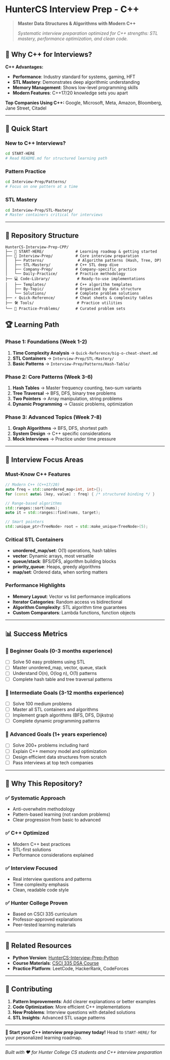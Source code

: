 # HunterCS Interview Prep - C++

> **Master Data Structures & Algorithms with Modern C++**
> 
> *Systematic interview preparation optimized for C++ strengths: STL mastery, performance optimization, and clean code.*

## 🎯 Why C++ for Interviews?

**C++ Advantages:**
- **Performance**: Industry standard for systems, gaming, HFT
- **STL Mastery**: Demonstrates deep algorithmic understanding
- **Memory Management**: Shows low-level programming skills
- **Modern Features**: C++17/20 knowledge sets you apart

**Top Companies Using C++:** Google, Microsoft, Meta, Amazon, Bloomberg, Jane Street, Citadel

---

## 🚀 Quick Start

### New to C++ Interviews?
```bash
cd START-HERE
# Read README.md for structured learning path
```

### Pattern Practice
```bash
cd Interview-Prep/Patterns/
# Focus on one pattern at a time
```

### STL Mastery
```bash
cd Interview-Prep/STL-Mastery/
# Master containers critical for interviews
```

---

## 📁 Repository Structure

```
HunterCS-Interview-Prep-CPP/
├── 📖 START-HERE/              # Learning roadmap & getting started
├── 🎯 Interview-Prep/          # Core interview preparation
│   ├── Patterns/               # Algorithm patterns (Hash, Tree, DP)
│   ├── STL-Mastery/           # C++ STL deep dive
│   ├── Company-Prep/          # Company-specific practice
│   └── Daily-Practice/        # Practice methodology
├── 💻 Code-Library/            # Ready-to-use implementations
│   ├── Templates/             # C++ algorithm templates
│   ├── By-Topic/              # Organized by data structure
│   └── Solutions/             # Complete problem solutions
├── ⚡ Quick-Reference/         # Cheat sheets & complexity tables
├── 🛠️ Tools/                   # Practice utilities
└── 📝 Practice-Problems/       # Curated problem sets
```

## 🏆 Learning Path

### Phase 1: Foundations (Week 1-2)
1. **Time Complexity Analysis** → `Quick-Reference/big-o-cheat-sheet.md`
2. **STL Containers** → `Interview-Prep/STL-Mastery/`
3. **Basic Patterns** → `Interview-Prep/Patterns/Hash-Table/`

### Phase 2: Core Patterns (Week 3-6)
1. **Hash Tables** → Master frequency counting, two-sum variants
2. **Tree Traversal** → BFS, DFS, binary tree problems
3. **Two Pointers** → Array manipulation, string problems
4. **Dynamic Programming** → Classic problems, optimization

### Phase 3: Advanced Topics (Week 7-8)
1. **Graph Algorithms** → BFS, DFS, shortest path
2. **System Design** → C++ specific considerations
3. **Mock Interviews** → Practice under time pressure

---

## 🎯 Interview Focus Areas

### Must-Know C++ Features
```cpp
// Modern C++ (C++17/20)
auto freq = std::unordered_map<int, int>{};
for (const auto& [key, value] : freq) { /* structured binding */ }

// Range-based algorithms
std::ranges::sort(nums);
auto it = std::ranges::find(nums, target);

// Smart pointers
std::unique_ptr<TreeNode> root = std::make_unique<TreeNode>(5);
```

### Critical STL Containers
- **unordered_map/set**: O(1) operations, hash tables
- **vector**: Dynamic arrays, most versatile
- **queue/stack**: BFS/DFS, algorithm building blocks
- **priority_queue**: Heaps, greedy algorithms
- **map/set**: Ordered data, when sorting matters

### Performance Highlights
- **Memory Layout**: Vector vs list performance implications
- **Iterator Categories**: Random access vs bidirectional
- **Algorithm Complexity**: STL algorithm time guarantees
- **Custom Comparators**: Lambda functions, function objects

---

## 📊 Success Metrics

### 🎯 Beginner Goals (0-3 months experience)
- [ ] Solve 50 easy problems using STL
- [ ] Master unordered_map, vector, queue, stack
- [ ] Understand O(n), O(log n), O(1) patterns
- [ ] Complete hash table and tree traversal patterns

### 🎯 Intermediate Goals (3-12 months experience)  
- [ ] Solve 100 medium problems
- [ ] Master all STL containers and algorithms
- [ ] Implement graph algorithms (BFS, DFS, Dijkstra)
- [ ] Complete dynamic programming patterns

### 🎯 Advanced Goals (1+ years experience)
- [ ] Solve 200+ problems including hard
- [ ] Explain C++ memory model and optimization
- [ ] Design efficient data structures from scratch
- [ ] Pass interviews at top tech companies

---

## 🌟 Why This Repository?

### ✅ **Systematic Approach**
- Anti-overwhelm methodology
- Pattern-based learning (not random problems)
- Clear progression from basic to advanced

### ✅ **C++ Optimized**
- Modern C++ best practices
- STL-first solutions
- Performance considerations explained

### ✅ **Interview Focused**
- Real interview questions and patterns
- Time complexity emphasis
- Clean, readable code style

### ✅ **Hunter College Proven**
- Based on CSCI 335 curriculum
- Professor-approved explanations
- Peer-tested learning materials

---

## 🔗 Related Resources

- **Python Version**: [HunterCS-Interview-Prep-Python](../HunterCS-Interview-Prep-Python/)
- **Course Materials**: [CSCI 335 DSA Course](../HunterCS/335/)
- **Practice Platform**: LeetCode, HackerRank, CodeForces

---

## 🤝 Contributing

1. **Pattern Improvements**: Add clearer explanations or better examples
2. **Code Optimization**: More efficient C++ implementations
3. **New Problems**: Interview questions with detailed solutions
4. **STL Insights**: Advanced STL usage patterns

---

**🎯 Start your C++ interview prep journey today!** Head to `START-HERE/` for your personalized learning roadmap.

---

*Built with ❤️ for Hunter College CS students and C++ interview preparation* 